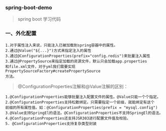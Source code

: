 ### spring-boot-demo

>spring boot 学习代码

### 一、外化配置

    1.对于属性注入来说，只能注入已被加载到spring容器中的属性。
    2.通过@Value("${...}")方式来指定注入的属性
    3.通过@ConfigurationProperties(prefix="config.redis")来批量注入属性
    3.通过@PropertySource来指定加载的资源文件，默认只会加载app.properties
    和file.xml文件，对于yml我们需要实现PropertySourceFactory#createPropertySource
    方法。
    
>@ConfigurationProperties注解和@Value注解的区别：

    1.@ConfigurationProperties能够批量注入配置文件的属性。@Value只能一个个指定。
    2.@ConfigurationProperties支持松散绑定。只需要指定一个前缀，就能绑定有这个
    前缀的所有属性值。如：@ConfigurationProperties(prefix = "mysql.config")
    3.@Value支持SpringEl的语法。@ConfigurationProperties不支持SpringEl的语法。
    4.@ConfigurationProperties还支持JSR303进行配置文件值及校验。
    5. @ConfigurationProperties支持复杂类型封装

